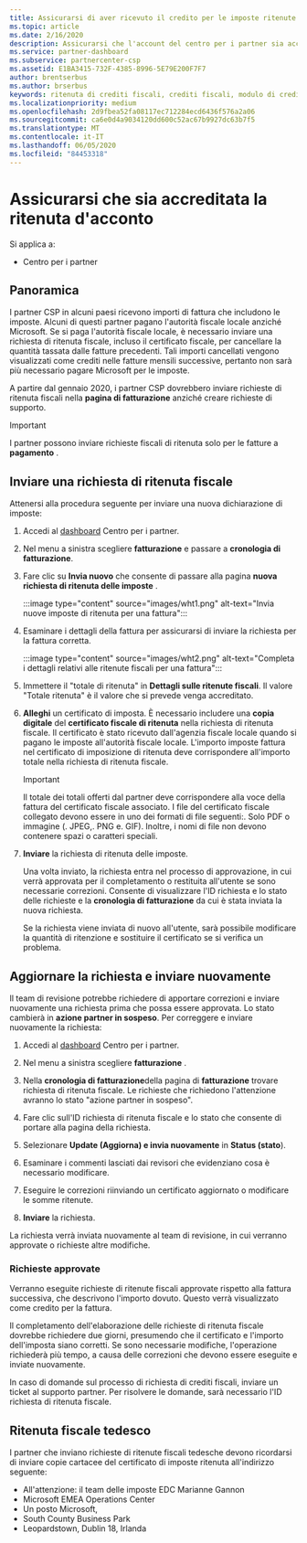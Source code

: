 ```yaml
---
title: Assicurarsi di aver ricevuto il credito per le imposte ritenute | Centro per i partner
ms.topic: article
ms.date: 2/16/2020
description: Assicurarsi che l'account del centro per i partner sia accreditato per la ritenuta fiscale creando una richiesta di ritenuta fiscale nel centro per i partner.
ms.service: partner-dashboard
ms.subservice: partnercenter-csp
ms.assetid: E1BA3415-732F-4385-8996-5E79E200F7F7
author: brentserbus
ms.author: brserbus
keywords: ritenuta di crediti fiscali, crediti fiscali, modulo di credito fiscale tedesco, certificati fiscali
ms.localizationpriority: medium
ms.openlocfilehash: 2d9fbea52fa08117ec712284ecd6436f576a2a06
ms.sourcegitcommit: ca6e0d4a9034120dd600c52ac67b9927dc63b7f5
ms.translationtype: MT
ms.contentlocale: it-IT
ms.lasthandoff: 06/05/2020
ms.locfileid: "84453318"
---
```

# <a name="make-sure-you-are-credited-for-withholding-tax"></a>Assicurarsi che sia accreditata la ritenuta d'acconto

Si applica a:

- Centro per i partner

## <a name="overview"></a>Panoramica

I partner CSP in alcuni paesi ricevono importi di fattura che includono le imposte. Alcuni di questi partner pagano l'autorità fiscale locale anziché Microsoft. Se si paga l'autorità fiscale locale, è necessario inviare una richiesta di ritenuta fiscale, incluso il certificato fiscale, per cancellare la quantità tassata dalle fatture precedenti. Tali importi cancellati vengono visualizzati come crediti nelle fatture mensili successive, pertanto non sarà più necessario pagare Microsoft per le imposte.

A partire dal gennaio 2020, i partner CSP dovrebbero inviare richieste di ritenuta fiscali nella **pagina di fatturazione** anziché creare richieste di supporto.

> [!IMPORTANT]
> I partner possono inviare richieste fiscali di ritenuta solo per le fatture a **pagamento** .

## <a name="submit-a-tax-withholding-request"></a>Inviare una richiesta di ritenuta fiscale

Attenersi alla procedura seguente per inviare una nuova dichiarazione di imposte:

1. Accedi al [dashboard](https://partner.microsoft.com/dashboard/home) Centro per i partner.

2. Nel menu a sinistra scegliere **fatturazione** e passare a **cronologia di fatturazione**.

3. Fare clic su **Invia nuovo** che consente di passare alla pagina **nuova richiesta di ritenuta delle imposte** .

   :::image type="content" source="images/wht1.png" alt-text="Invia nuove imposte di ritenuta per una fattura":::

4. Esaminare i dettagli della fattura per assicurarsi di inviare la richiesta per la fattura corretta.

   :::image type="content" source="images/wht2.png" alt-text="Completa i dettagli relativi alle ritenute fiscali per una fattura":::

5. Immettere il "totale di ritenuta" in **Dettagli sulle ritenute fiscali**. Il valore "Totale ritenuta" è il valore che si prevede venga accreditato.

6. **Alleghi** un certificato di imposta. È necessario includere una **copia digitale** del **certificato fiscale di ritenuta** nella richiesta di ritenuta fiscale. Il certificato è stato ricevuto dall'agenzia fiscale locale quando si pagano le imposte all'autorità fiscale locale. L'importo imposte fattura nel certificato di imposizione di ritenuta deve corrispondere all'importo totale nella richiesta di ritenuta fiscale.

   > [!IMPORTANT]
   > Il totale dei totali offerti dal partner deve corrispondere alla voce della fattura del certificato fiscale associato. I file del certificato fiscale collegato devono essere in uno dei formati di file seguenti:. Solo PDF o immagine (. JPEG,. PNG e. GIF). Inoltre, i nomi di file non devono contenere spazi o caratteri speciali.

7. **Inviare** la richiesta di ritenuta delle imposte.

   Una volta inviato, la richiesta entra nel processo di approvazione, in cui verrà approvata per il completamento o restituita all'utente se sono necessarie correzioni. Consente di visualizzare l'ID richiesta e lo stato delle richieste e la **cronologia di fatturazione** da cui è stata inviata la nuova richiesta.

   Se la richiesta viene inviata di nuovo all'utente, sarà possibile modificare la quantità di ritenzione e sostituire il certificato se si verifica un problema.

## <a name="update-request-and-resubmit"></a>Aggiornare la richiesta e inviare nuovamente

Il team di revisione potrebbe richiedere di apportare correzioni e inviare nuovamente una richiesta prima che possa essere approvata. Lo stato cambierà in **azione partner in sospeso**. Per correggere e inviare nuovamente la richiesta:

1. Accedi al [dashboard](https://partner.microsoft.com/dashboard/home) Centro per i partner.

2. Nel menu a sinistra scegliere **fatturazione** .

3. Nella **cronologia di fatturazione**della pagina di **fatturazione** trovare richiesta di ritenuta fiscale. Le richieste che richiedono l'attenzione avranno lo stato "azione partner in sospeso".

4. Fare clic sull'ID richiesta di ritenuta fiscale e lo stato che consente di portare alla pagina della richiesta.

5. Selezionare **Update (Aggiorna) e invia nuovamente** in **Status (stato**).

6. Esaminare i commenti lasciati dai revisori che evidenziano cosa è necessario modificare.

7. Eseguire le correzioni riinviando un certificato aggiornato o modificare le somme ritenute.

8. **Inviare** la richiesta.

La richiesta verrà inviata nuovamente al team di revisione, in cui verranno approvate o richieste altre modifiche.

### <a name="approved-requests"></a>Richieste approvate

Verranno eseguite richieste di ritenute fiscali approvate rispetto alla fattura successiva, che descrivono l'importo dovuto. Questo verrà visualizzato come credito per la fattura.

Il completamento dell'elaborazione delle richieste di ritenuta fiscale dovrebbe richiedere due giorni, presumendo che il certificato e l'importo dell'imposta siano corretti. Se sono necessarie modifiche, l'operazione richiederà più tempo, a causa delle correzioni che devono essere eseguite e inviate nuovamente.

In caso di domande sul processo di richiesta di crediti fiscali, inviare un ticket al supporto partner. Per risolvere le domande, sarà necessario l'ID richiesta di ritenuta fiscale.

## <a name="german-tax-withholding"></a>Ritenuta fiscale tedesco

I partner che inviano richieste di ritenute fiscali tedesche devono ricordarsi di inviare copie cartacee del certificato di imposte ritenuta all'indirizzo seguente:

- All'attenzione: il team delle imposte EDC Marianne Gannon
- Microsoft EMEA Operations Center
- Un posto Microsoft,
- South County Business Park
- Leopardstown, Dublin 18, Irlanda

